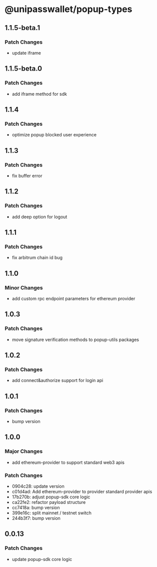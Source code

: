 # @unipasswallet/popup-types

## 1.1.5-beta.1

### Patch Changes

- update iframe

## 1.1.5-beta.0

### Patch Changes

- add iframe method for sdk

## 1.1.4

### Patch Changes

- optimize popup blocked user experience

## 1.1.3

### Patch Changes

- fix buffer error

## 1.1.2

### Patch Changes

- add deep option for logout

## 1.1.1

### Patch Changes

- fix arbitrum chain id bug

## 1.1.0

### Minor Changes

- add custom rpc endpoint parameters for ethereum provider

## 1.0.3

### Patch Changes

- move signature verification methods to popup-utils packages

## 1.0.2

### Patch Changes

- add connect&authorize support for login api

## 1.0.1

### Patch Changes

- bump version

## 1.0.0

### Major Changes

- add ethereum-provider to support standard web3 apis

### Patch Changes

- 0904c28: update version
- c01d4ad: Add ethereum-provider to provider standard provider apis
- 17b270b: adjust popup-sdk core logic
- ca22fe2: refactor payload structure
- cc7418a: bump version
- 399e16c: split mainnet / testnet switch
- 244b3f7: bump version

## 0.0.13

### Patch Changes

- update popup-sdk core logic
